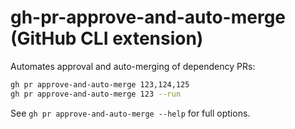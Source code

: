 # gh-pr-approve-and-auto-merge (GitHub CLI extension)

Automates approval and auto-merging of dependency PRs:

```bash
gh pr approve-and-auto-merge 123,124,125
gh pr approve-and-auto-merge 123 --run
```

See `gh pr approve-and-auto-merge --help` for full options.
